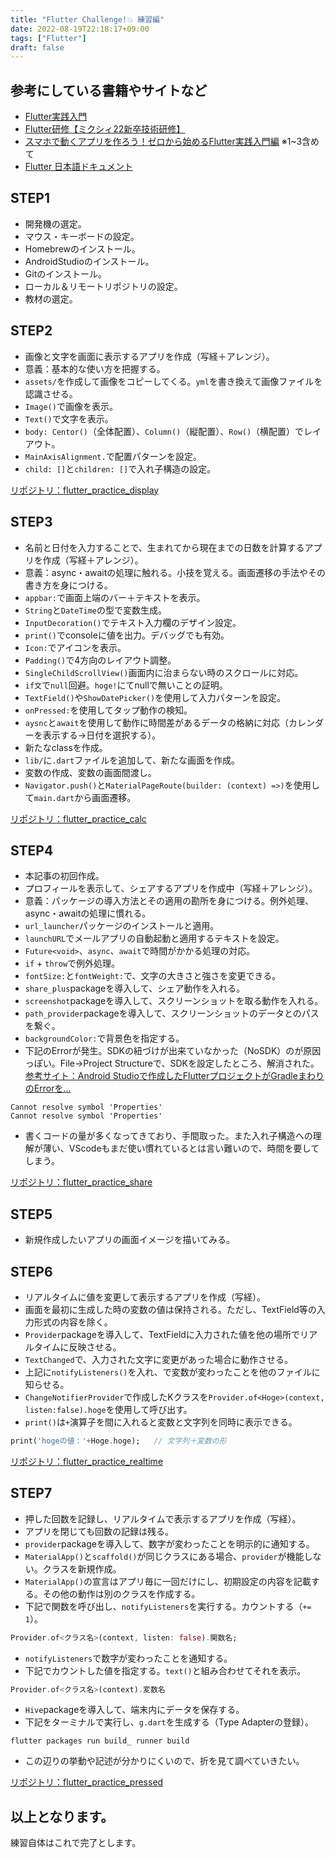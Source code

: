 ```yaml
---
title: "Flutter Challenge!💥 練習編"
date: 2022-08-19T22:18:17+09:00
tags: ["Flutter"]
draft: false
---
```

## 参考にしている書籍やサイトなど
- [Flutter実践入門](https://zenn.dev/kazutxt/books/flutter_practice_introduction/viewer/chapter0)  
- [Flutter研修【ミクシィ22新卒技術研修】](https://www.youtube.com/watch?v=oQCJZFqDwIo&t=707s)  
- [スマホで動くアプリを作ろう！ゼロから始めるFlutter実践入門編](https://www.amazon.co.jp/%E3%82%B9%E3%83%9E%E3%83%9B%E3%81%A7%E5%8B%95%E3%81%8F%E3%82%A2%E3%83%97%E3%83%AA%E3%82%92%E4%BD%9C%E3%82%8D%E3%81%86%EF%BC%81%E3%82%BC%E3%83%AD%E3%81%8B%E3%82%89%E5%A7%8B%E3%82%81%E3%82%8BFlutter%E5%AE%9F%E8%B7%B5%E5%85%A5%E9%96%80%E7%B7%A8-%E2%91%A0-%E3%82%B7%E3%83%B3%E3%83%97%E3%83%AB%E3%81%AA%E3%82%A2%E3%83%97%E3%83%AA%E3%82%92%E4%BD%9C%E3%81%A3%E3%81%A6%E3%81%BF%E3%82%88%E3%81%86-%E6%B8%8B%E8%B0%B7-%E3%82%A8%E3%83%9F%E3%83%AA-ebook/dp/B09VKXCFCN/ref=sr_1_3?__mk_ja_JP=%E3%82%AB%E3%82%BF%E3%82%AB%E3%83%8A&crid=TPW10PMXYQXG&keywords=flutter&qid=1662303959&sprefix=flutter%2Caps%2C199&sr=8-3) ※1~3含めて  
- [Flutter 日本語ドキュメント](https://flutter.ctrnost.com/)

## STEP1
- 開発機の選定。
- マウス・キーボードの設定。
- Homebrewのインストール。
- AndroidStudioのインストール。
- Gitのインストール。
- ローカル＆リモートリポジトリの設定。
- 教材の選定。

## STEP2
- 画像と文字を画面に表示するアプリを作成（写経＋アレンジ）。
- 意義：基本的な使い方を把握する。
- `assets/`を作成して画像をコピーしてくる。`yml`を書き換えて画像ファイルを認識させる。
- `Image()`で画像を表示。
- `Text()`で文字を表示。
- `body: Centor()`（全体配置）、`Column()`（縦配置）、`Row()`（横配置）でレイアウト。
- `MainAxisAlignment.`で配置パターンを設定。
- `child: []`と`children: []`で入れ子構造の設定。  

[リポジトリ：flutter_practice_display](https://github.com/watobii/flutter_practice_display)

## STEP3
- 名前と日付を入力することで、生まれてから現在までの日数を計算するアプリを作成（写経＋アレンジ）。
- 意義：async・awaitの処理に触れる。小技を覚える。画面遷移の手法やその書き方を身につける。
- `appbar:`で画面上端のバー＋テキストを表示。
- `String`と`DateTime`の型で変数生成。
- `InputDecoration()`でテキスト入力欄のデザイン設定。
- `print()`でconsoleに値を出力。デバッグでも有効。
- `Icon:`でアイコンを表示。
- `Padding()`で4方向のレイアウト調整。
- `SingleChildScrollView()`画面内に治まらない時のスクロールに対応。
- `if文`で`null`回避。`hoge!`にてnullで無いことの証明。
-  `TextField()`や`ShowDatePicker()`を使用して入力パターンを設定。
- `onPressed:`を使用してタップ動作の検知。
- `aysnc`と`await`を使用して動作に時間差があるデータの格納に対応（カレンダーを表示する→日付を選択する）。
- 新たなclassを作成。
- `lib/`に`.dart`ファイルを追加して、新たな画面を作成。
- 変数の作成、変数の画面間渡し。
- `Navigator.push()`と`MaterialPageRoute(builder: (context) =>)`を使用して`main.dart`から画面遷移。  

[リポジトリ：flutter_practice_calc](https://github.com/watobii/flutter_practice_calc)

## STEP4
- 本記事の初回作成。
- プロフィールを表示して、シェアするアプリを作成中（写経＋アレンジ）。
- 意義：パッケージの導入方法とその適用の勘所を身につける。例外処理、async・awaitの処理に慣れる。
- `url_launcher`パッケージのインストールと適用。
- `launchURL`でメールアプリの自動起動と適用するテキストを設定。
- `Future<void>`、`async`、`await`で時間がかかる処理の対応。
- `if` + `throw`で例外処理。
- `fontSize:`と`fontWeight:`で、文字の大きさと強さを変更できる。
- `share_plus`packageを導入して、シェア動作を入れる。
- `screenshot`packageを導入して、スクリーンショットを取る動作を入れる。
- `path_provider`packageを導入して、スクリーンショットのデータとのパスを繋ぐ。
- `backgroundColor:`で背景色を指定する。
- 下記のErrorが発生。SDKの紐づけが出来ていなかった（NoSDK）のが原因っぽい。File→Project Structureで、SDKを設定したところ、解消された。  
[参考サイト：Android Studioで作成したFlutterプロジェクトがGradleまわりのErrorを...](https://shn-hsn.hatenablog.com/entry/2020/01/02/162242)
```none
Cannot resolve symbol 'Properties'
Cannot resolve symbol 'Properties'
```
- 書くコードの量が多くなってきており、手間取った。また入れ子構造への理解が薄い、VScodeもまだ使い慣れているとは言い難いので、時間を要してしまう。  

[リポジトリ：flutter_practice_share](https://github.com/watobii/flutter_practice_share)  

## STEP5
- 新規作成したいアプリの画面イメージを描いてみる。 

## STEP6
- リアルタイムに値を変更して表示するアプリを作成（写経）。
- 画面を最初に生成した時の変数の値は保持される。ただし、TextField等の入力形式の内容を除く。
- `Provider`packageを導入して、TextFieldに入力された値を他の場所でリアルタイムに反映させる。
- `TextChanged`で、入力された文字に変更があった場合に動作させる。
- 上記に`notifyListeners()`を入れ、で変数が変わったことを他のファイルに知らせる。
- `ChangeNotifierProvider`で作成したKクラスを`Provider.of<Hoge>(context, listen:false).hoge`を使用して呼び出す。  
- `print()`は`+`演算子を間に入れると変数と文字列を同時に表示できる。
```dart
print('hogeの値：'+Hoge.hoge);   // 文字列＋変数の形
```

[リポジトリ：flutter_practice_realtime](https://github.com/watobii/flutter_practice_realtime/settings)

## STEP7
- 押した回数を記録し、リアルタイムで表示するアプリを作成（写経）。
- アプリを閉じても回数の記録は残る。
- `provider`packageを導入して、数字が変わったことを明示的に通知する。
- `MaterialApp()`と`scaffold()`が同じクラスにある場合、`provider`が機能しない。クラスを新規作成。
- `MaterialApp()`の宣言はアプリ毎に一回だけにし、初期設定の内容を記載する。その他の動作は別のクラスを作成する。
- 下記で関数を呼び出し、`notifyListeners`を実行する。カウントする（`+= 1`）。
```dart
Provider.of<クラス名>(context, listen: false).関数名;
```
- `notifyListeners`で数字が変わったことを通知する。
- 下記でカウントした値を指定する。`text()`と組み合わせてそれを表示。
```dart
Provider.of<クラス名>(context).変数名
```
- `Hive`packageを導入して、端末内にデータを保存する。
- 下記をターミナルで実行し、`g.dart`を生成する（Type Adapterの登録）。
```
flutter packages run build_ runner build
```
- この辺りの挙動や記述が分かりにくいので、折を見て調べていきたい。

[リポジトリ：flutter_practice_pressed](https://github.com/watobii/flutter_practice_pressed)

## 以上となります。
練習自体はこれで完了とします。